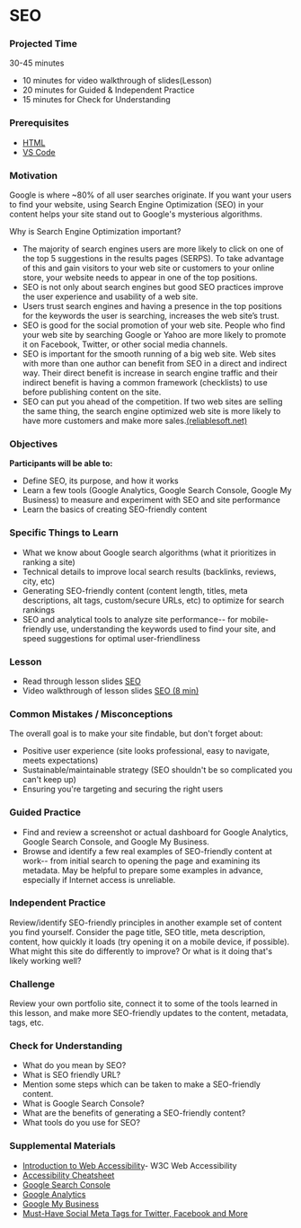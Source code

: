 # SEO

### Projected Time

30-45 minutes

- 10 minutes for video walkthrough of slides(Lesson)
- 20 minutes for Guided & Independent Practice
- 15 minutes for Check for Understanding

### Prerequisites

- [HTML](/web/html.md)
- [VS Code](/dev-tools/vscode.md)

### Motivation

Google is where ~80% of all user searches originate. If you want your users to find your website, using Search Engine Optimization (SEO) in your content helps your site stand out to Google's mysterious algorithms.

Why is Search Engine Optimization important?

- The majority of search engines users are more likely to click on one of the top 5 suggestions in the results pages (SERPS). To take advantage of this and gain visitors to your web site or customers to your online store, your website needs to appear in one of the top positions.
- SEO is not only about search engines but good SEO practices improve the user experience and usability of a web site.
- Users trust search engines and having a presence in the top positions for the keywords the user is searching, increases the web site’s trust.
- SEO is good for the social promotion of your web site. People who find your web site by searching Google or Yahoo are more likely to promote it on Facebook, Twitter, or other social media channels.
- SEO is important for the smooth running of a big web site. Web sites with more than one author can benefit from SEO in a direct and indirect way. Their direct benefit is increase in search engine traffic and their indirect benefit is having a common framework (checklists) to use before publishing content on the site.
- SEO can put you ahead of the competition. If two web sites are selling the same thing, the search engine optimized web site is more likely to have more customers and make more sales.[(reliablesoft.net)](https://www.reliablesoft.net/what-is-search-engine-optimization-and-why-is-it-important/)

### Objectives

**Participants will be able to:**

- Define SEO, its purpose, and how it works
- Learn a few tools (Google Analytics, Google Search Console, Google My Business) to measure and experiment with SEO and site performance
- Learn the basics of creating SEO-friendly content

### Specific Things to Learn

- What we know about Google search algorithms (what it prioritizes in ranking a site)
- Technical details to improve local search results (backlinks, reviews, city, etc)
- Generating SEO-friendly content (content length, titles, meta descriptions, alt tags, custom/secure URLs, etc) to optimize for search rankings
- SEO and analytical tools to analyze site performance-- for mobile-friendly use, understanding the keywords used to find your site, and speed suggestions for optimal user-friendliness

### Lesson

- Read through lesson slides [SEO](https://docs.google.com/presentation/d/13ROF6Eq4sQwUMFOwDYQPxvCw-vhz5A-Q5gACalNXQyU/edit?usp=sharing)
- Video walkthrough of lesson slides [SEO (8 min)](https://drive.google.com/open?id=1iJIUdqWgkZe-8xAHdIIGXOSImIk2-CTI)

### Common Mistakes / Misconceptions

The overall goal is to make your site findable, but don't forget about:

- Positive user experience (site looks professional, easy to navigate, meets expectations)
- Sustainable/maintainable strategy (SEO shouldn't be so complicated you can't keep up)
- Ensuring you're targeting and securing the right users

### Guided Practice

- Find and review a screenshot or actual dashboard for Google Analytics, Google Search Console, and Google My Business.
- Browse and identify a few real examples of SEO-friendly content at work-- from initial search to opening the page and examining its metadata. May be helpful to prepare some examples in advance, especially if Internet access is unreliable.

### Independent Practice

Review/identify SEO-friendly principles in another example set of content you find yourself. Consider the page title, SEO title, meta description, content, how quickly it loads (try opening it on a mobile device, if possible). What might this site do differently to improve? Or what is it doing that's likely working well?

### Challenge

Review your own portfolio site, connect it to some of the tools learned in this lesson, and make more SEO-friendly updates to the content, metadata, tags, etc.

### Check for Understanding

- What do you mean by SEO?
- What is SEO friendly URL?
- Mention some steps which can be taken to make a SEO-friendly content.
- What is Google Search Console?
- What are the benefits of generating a SEO-friendly content?
- What tools do you use for SEO?

### Supplemental Materials

- [Introduction to Web Accessibility](https://www.w3.org/WAI/fundamentals/accessibility-intro/)- W3C Web Accessibility
- [Accessibility Cheatsheet](https://moritzgiessmann.de/accessibility-cheatsheet/)
- [Google Search Console](https://gsuite.google.com/products/admin/)
- [Google Analytics](https://www.google.com/analytics)
- [Google My Business](https://www.google.com/business)
- [Must-Have Social Meta Tags for Twitter, Facebook and More](https://moz.com/blog/meta-data-templates-123)
